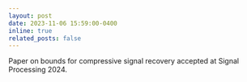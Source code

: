 ```yaml
---
layout: post
date: 2023-11-06 15:59:00-0400
inline: true
related_posts: false
---
```


Paper on bounds for compressive signal recovery accepted at Signal Processing 2024.